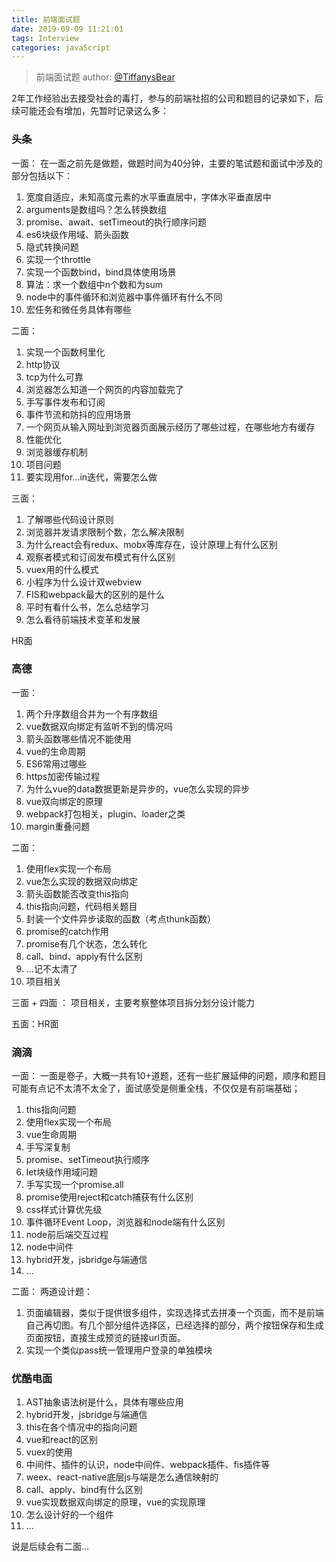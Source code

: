 ```yaml
---
title: 前端面试题
date: 2019-09-09 11:21:01
tags: Interview
categories: javaScript
---
```


> 前端面试题
> author: [@TiffanysBear](https://tiffanysbear.github.io/)


2年工作经验出去接受社会的毒打，参与的前端社招的公司和题目的记录如下，后续可能还会有增加，先暂时记录这么多：

### 头条

一面：
在一面之前先是做题，做题时间为40分钟，主要的笔试题和面试中涉及的部分包括以下：
1. 宽度自适应，未知高度元素的水平垂直居中，字体水平垂直居中
2. arguments是数组吗？怎么转换数组
3. promise、await、setTimeout的执行顺序问题
4. es6块级作用域、箭头函数
5. 隐式转换问题
6. 实现一个throttle
7. 实现一个函数bind，bind具体使用场景
8. 算法：求一个数组中n个数和为sum
9. node中的事件循环和浏览器中事件循环有什么不同
10. 宏任务和微任务具体有哪些




二面：
1. 实现一个函数柯里化
2. http协议
3. tcp为什么可靠
4. 浏览器怎么知道一个网页的内容加载完了
5. 手写事件发布和订阅
6. 事件节流和防抖的应用场景
7. 一个网页从输入网址到浏览器页面展示经历了哪些过程，在哪些地方有缓存
8. 性能优化
9. 浏览器缓存机制
10. 项目问题
11. 要实现用for...in迭代，需要怎么做

三面：
1. 了解哪些代码设计原则
2. 浏览器并发请求限制个数，怎么解决限制
3. 为什么react会有redux、mobx等库存在，设计原理上有什么区别
4. 观察者模式和订阅发布模式有什么区别
5. vuex用的什么模式
6. 小程序为什么设计双webview
7. FIS和webpack最大的区别的是什么
8. 平时有看什么书，怎么总结学习
9. 怎么看待前端技术变革和发展

HR面

### 高德

一面：
1. 两个升序数组合并为一个有序数组
2. vue数据双向绑定有监听不到的情况吗
3. 箭头函数哪些情况不能使用
4. vue的生命周期
5. ES6常用过哪些
6. https加密传输过程
7. 为什么vue的data数据更新是异步的，vue怎么实现的异步
8. vue双向绑定的原理
9. webpack打包相关，plugin、loader之类
10. margin重叠问题




二面：
1. 使用flex实现一个布局
2. vue怎么实现的数据双向绑定
3. 箭头函数能否改变this指向
4. this指向问题，代码相关题目
5. 封装一个文件异步读取的函数（考点thunk函数）
6. promise的catch作用
7. promise有几个状态，怎么转化
8. call、bind、apply有什么区别
9. ...记不太清了
10. 项目相关


三面 + 四面 ：
项目相关，主要考察整体项目拆分划分设计能力

五面：HR面



### 滴滴

一面：
一面是卷子，大概一共有10+道题，还有一些扩展延伸的问题，顺序和题目可能有点记不太清不太全了，面试感受是侧重全栈，不仅仅是有前端基础；
1. this指向问题
2. 使用flex实现一个布局
3. vue生命周期
4. 手写深复制
5. promise、setTimeout执行顺序
6. let块级作用域问题
7. 手写实现一个promise.all
8. promise使用reject和catch捕获有什么区别
9. css样式计算优先级
10. 事件循环Event Loop，浏览器和node端有什么区别
11. node前后端交互过程
12. node中间件
13. hybrid开发，jsbridge与端通信
14. ...


二面：
两道设计题：
1. 页面编辑器，类似于提供很多组件，实现选择式去拼凑一个页面，而不是前端自己再切图。有几个部分组件选择区，已经选择的部分，两个按钮保存和生成页面按钮，直接生成预览的链接url页面。
2. 实现一个类似pass统一管理用户登录的单独模块


### 优酷电面

1. AST抽象语法树是什么，具体有哪些应用
2. hybrid开发，jsbridge与端通信
3. this在各个情况中的指向问题
4. vue和react的区别
5. vuex的使用
6. 中间件、插件的认识，node中间件、webpack插件、fis插件等
7. weex、react-native底层js与端是怎么通信映射的
8. call、apply、bind有什么区别
9. vue实现数据双向绑定的原理，vue的实现原理
10. 怎么设计好的一个组件
11. ...

说是后续会有二面...
















